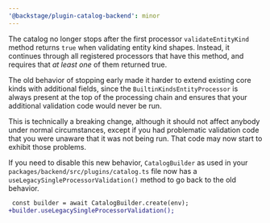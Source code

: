 ```yaml
---
'@backstage/plugin-catalog-backend': minor
---
```


The catalog no longer stops after the first processor `validateEntityKind`
method returns `true` when validating entity kind shapes. Instead, it continues
through all registered processors that have this method, and requires that _at
least one_ of them returned true.

The old behavior of stopping early made it harder to extend existing core kinds
with additional fields, since the `BuiltinKindsEntityProcessor` is always
present at the top of the processing chain and ensures that your additional
validation code would never be run.

This is technically a breaking change, although it should not affect anybody
under normal circumstances, except if you had problematic validation code that
you were unaware that it was not being run. That code may now start to exhibit
those problems.

If you need to disable this new behavior, `CatalogBuilder` as used in your
`packages/backend/src/plugins/catalog.ts` file now has a
`useLegacySingleProcessorValidation()` method to go back to the old behavior.

```diff
 const builder = await CatalogBuilder.create(env);
+builder.useLegacySingleProcessorValidation();
```
